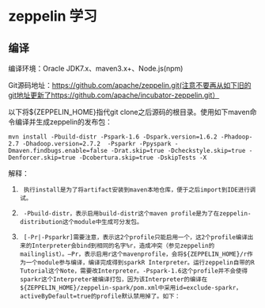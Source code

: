 # zeppelin 学习

## 编译

编译环境：Oracle JDK7.x、maven3.x+、Node.js(npm)

Git源码地址：https://github.com/apache/zeppelin.git(注意不要再从如下旧的git地址更新了https://github.com/apache/incubator-zeppelin.git）

以下将${ZEPPELIN_HOME}指代git clone之后源码的根目录。使用如下maven命令编译并生成zeppelin的发布包：


```
mvn install -Pbuild-distr -Pspark-1.6 -Dspark.version=1.6.2 -Phadoop-2.7 -Dhadoop.version=2.7.2  -Psparkr -Ppyspark -Dmaven.findbugs.enable=false -Drat.skip=true -Dcheckstyle.skip=true -Denforcer.skip=true -Dcobertura.skip=true -DskipTests -X
```

解释：

1)      执行install是为了将artifact安装到maven本地仓库，便于之后import到IDE进行调试。

2)      -Pbuild-distr，表示启用build-distr这个maven profile是为了在zeppelin-distribution这个module中生成可分发包。

3)      [-Pr|-Psparkr]需要注意，表示这2个profile只能启用一个，这2个profile编译出来的Interpreter会bind到相同的名字%r，造成冲突（参见zeppelin的mailinglist）。–Pr，表示启用r这个mavenprofile，会将${ZEPPELIN_HOME}/r作为一个module参与编译，编译完成得到sparkR Interpreter。运行zeppelin自带的R Tutorial这个Note，需要改Interpreter。-Pspark-1.6这个profile并不会使得sparkr这个Interpreter被编译打包，因为该Interpreter的编译在${ZEPPELIN_HOME}/zeppelin-spark/pom.xml中采用id=exclude-sparkr，activeByDefault=true的profile默认禁用掉了。如下：
